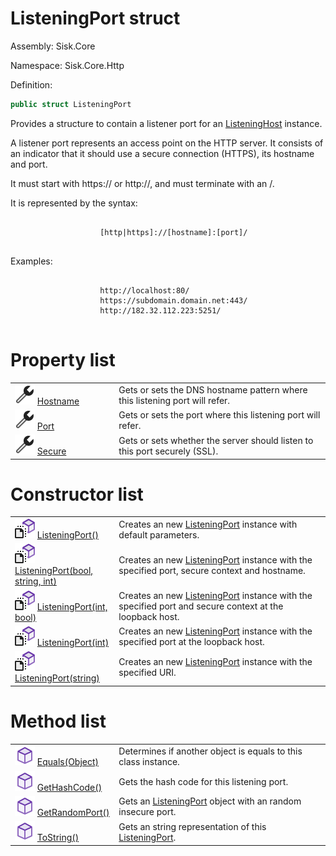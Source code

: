 <!--

Copyrights 2023 Sisk Framework - CypherPotato
Published under MIT license

!!! DO NOT EDIT THIS FILE !!!
This file was generated by a tool in the Sisk package. To edit the information in this documentation,
edit the XML documentation present in the Sisk source code.

-->

# ListeningPort struct
Assembly: Sisk.Core

Namespace: Sisk.Core.Http

Definition:

```cs
public struct ListeningPort
```

Provides a structure to contain a listener port for an <a href="/spec/Sisk.Core.Http.ListeningHost.md">ListeningHost</a> instance.


<p>
                    A listener port represents an access point on the HTTP server.
                    It consists of an indicator that it should use a secure connection (HTTPS), its hostname and port.
                </p><p>
                    It must start with https:// or http://, and must terminate with an /.
                </p><p>
                    It is represented by the syntax:
                </p><pre><code class="lang-none">
                    [http|https]://[hostname]:[port]/
                </code></pre><p>
                    Examples:
                </p><pre><code class="lang-none">
                    http://localhost:80/
                    https://subdomain.domain.net:443/
                    http://182.32.112.223:5251/
                </code></pre>


# Property list

<table>
    <tbody>
<tr>
    <td style="width: 33%">
        <img class="icon" src="/assets/img/icons/property.svg">
        <a href="/spec/Sisk.Core.Http.ListeningPort.Hostname.md">
            Hostname
        </a>
    </td>
    <td>
        Gets or sets the DNS hostname pattern where this listening port will refer.
    </td>
</tr>
<tr>
    <td style="width: 33%">
        <img class="icon" src="/assets/img/icons/property.svg">
        <a href="/spec/Sisk.Core.Http.ListeningPort.Port.md">
            Port
        </a>
    </td>
    <td>
        Gets or sets the port where this listening port will refer.
    </td>
</tr>
<tr>
    <td style="width: 33%">
        <img class="icon" src="/assets/img/icons/property.svg">
        <a href="/spec/Sisk.Core.Http.ListeningPort.Secure.md">
            Secure
        </a>
    </td>
    <td>
        Gets or sets whether the server should listen to this port securely (SSL).
    </td>
</tr>
    </tbody>
</table>

# Constructor list

<table>
    <tbody>
<tr>
    <td style="width: 33%">
        <img class="icon" src="/assets/img/icons/constructor.svg">
        <a href="/spec/Sisk.Core.Http.ListeningPort.ListeningPort().md">
            ListeningPort()
        </a>
    </td>
    <td>
        Creates an new <a href="/spec/Sisk.Core.Http.ListeningPort.md">ListeningPort</a> instance with default parameters.
    </td>
</tr>
<tr>
    <td style="width: 33%">
        <img class="icon" src="/assets/img/icons/constructor.svg">
        <a href="/spec/Sisk.Core.Http.ListeningPort.ListeningPort(bool-string-int).md">
            ListeningPort(bool, string, int)
        </a>
    </td>
    <td>
        Creates an new <a href="/spec/Sisk.Core.Http.ListeningPort.md">ListeningPort</a> instance with the specified port, secure context and hostname.
    </td>
</tr>
<tr>
    <td style="width: 33%">
        <img class="icon" src="/assets/img/icons/constructor.svg">
        <a href="/spec/Sisk.Core.Http.ListeningPort.ListeningPort(int-bool).md">
            ListeningPort(int, bool)
        </a>
    </td>
    <td>
        Creates an new <a href="/spec/Sisk.Core.Http.ListeningPort.md">ListeningPort</a> instance with the specified port and secure context at the loopback host.
    </td>
</tr>
<tr>
    <td style="width: 33%">
        <img class="icon" src="/assets/img/icons/constructor.svg">
        <a href="/spec/Sisk.Core.Http.ListeningPort.ListeningPort(int).md">
            ListeningPort(int)
        </a>
    </td>
    <td>
        Creates an new <a href="/spec/Sisk.Core.Http.ListeningPort.md">ListeningPort</a> instance with the specified port at the loopback host.
    </td>
</tr>
<tr>
    <td style="width: 33%">
        <img class="icon" src="/assets/img/icons/constructor.svg">
        <a href="/spec/Sisk.Core.Http.ListeningPort.ListeningPort(string).md">
            ListeningPort(string)
        </a>
    </td>
    <td>
        Creates an new <a href="/spec/Sisk.Core.Http.ListeningPort.md">ListeningPort</a> instance with the specified URI.
    </td>
</tr>
    </tbody>
</table>

# Method list

<table>
    <tbody>
<tr>
    <td style="width: 33%">
        <img class="icon" src="/assets/img/icons/method.svg">
        <a href="/spec/Sisk.Core.Http.ListeningPort.Equals(Object).md">
            Equals(Object)
        </a>
    </td>
    <td>
        Determines if another object is equals to this class instance.
    </td>
</tr>
<tr>
    <td style="width: 33%">
        <img class="icon" src="/assets/img/icons/method.svg">
        <a href="/spec/Sisk.Core.Http.ListeningPort.GetHashCode().md">
            GetHashCode()
        </a>
    </td>
    <td>
        Gets the hash code for this listening port.
    </td>
</tr>
<tr>
    <td style="width: 33%">
        <img class="icon" src="/assets/img/icons/method.svg">
        <a href="/spec/Sisk.Core.Http.ListeningPort.GetRandomPort().md">
            GetRandomPort()
        </a>
    </td>
    <td>
        Gets an <a href="/spec/Sisk.Core.Http.ListeningPort.md">ListeningPort</a> object with an random insecure port.
    </td>
</tr>
<tr>
    <td style="width: 33%">
        <img class="icon" src="/assets/img/icons/method.svg">
        <a href="/spec/Sisk.Core.Http.ListeningPort.ToString().md">
            ToString()
        </a>
    </td>
    <td>
        Gets an string representation of this <a href="/spec/Sisk.Core.Http.ListeningPort.md">ListeningPort</a>.
    </td>
</tr>
    </tbody>
</table>
